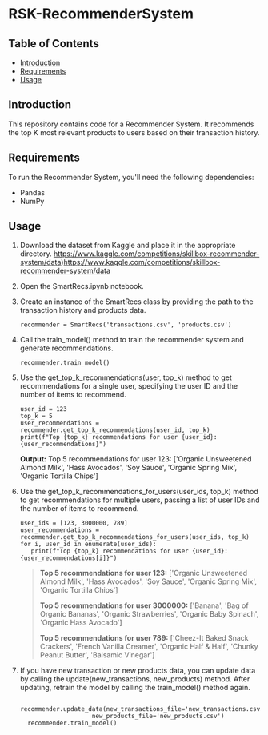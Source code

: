 # RSK-RecommenderSystem


## Table of Contents

- [Introduction](#introduction)
- [Requirements](#requirements)
- [Usage](#usage)

## Introduction

This repository contains code for a Recommender System. It recommends the top K most relevant products to users based on their transaction history.

## Requirements

To run the Recommender System, you'll need the following dependencies:

- Pandas
- NumPy


## Usage

1. Download the dataset from Kaggle and place it in the appropriate directory.
https://www.kaggle.com/competitions/skillbox-recommender-system/data)https://www.kaggle.com/competitions/skillbox-recommender-system/data

2. Open the SmartRecs.ipynb notebook.

3. Create an instance of the SmartRecs class by providing the path to the transaction history and products data.
   ```
   recommender = SmartRecs('transactions.csv', 'products.csv')
   ```
   
5. Call the train_model() method to train the recommender system and generate recommendations.
   ```
   recommender.train_model()
   ```
   
7. Use the get_top_k_recommendations(user, top_k) method to get recommendations for a single user, specifying the user ID and the number of items to recommend.
   ```
   user_id = 123
   top_k = 5
   user_recommendations = recommender.get_top_k_recommendations(user_id, top_k)
   print(f"Top {top_k} recommendations for user {user_id}: {user_recommendations}")
   ```
   **Output:**
   Top 5 recommendations for user 123:
   ['Organic Unsweetened Almond Milk', 'Hass Avocados', 'Soy Sauce', 'Organic Spring Mix', 'Organic Tortilla Chips']
   
9. Use the get_top_k_recommendations_for_users(user_ids, top_k) method to get recommendations for multiple users, passing a list of user IDs and the number of items to recommend.
    ```
   user_ids = [123, 3000000, 789]
   user_recommendations = recommender.get_top_k_recommendations_for_users(user_ids, top_k)
   for i, user_id in enumerate(user_ids):
       print(f"Top {top_k} recommendations for user {user_id}: {user_recommendations[i]}")
    ```
    >**Top 5 recommendations for user 123:**
    >['Organic Unsweetened Almond Milk', 'Hass Avocados', 'Soy Sauce', 'Organic Spring Mix', 'Organic Tortilla Chips']
    >
    >**Top 5 recommendations for user 3000000:**
    >['Banana', 'Bag of Organic Bananas', 'Organic Strawberries', 'Organic Baby Spinach', 'Organic Hass Avocado']
    >
    >**Top 5 recommendations for user 789:**
    >['Cheez-It Baked Snack Crackers', 'French Vanilla Creamer', 'Organic Half & Half', 'Chunky Peanut Butter', 'Balsamic Vinegar']
    
   
11. If you have new transaction or new products data, you can update data by calling the update(new_transactions, new_products) method. After updating, retrain the model by calling the train_model() method again.
    ```
      recommender.update_data(new_transactions_file='new_transactions.csv', 
                        new_products_file='new_products.csv')
      recommender.train_model()
    ```
